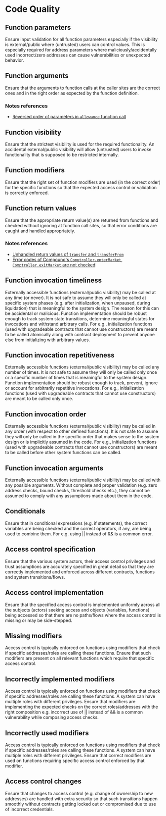 # Code Quality

## Function parameters

Ensure input validation for all function parameters especially if the visibility is external/public where (untrusted) users can control values. This is especially required for address parameters where maliciously/accidentally used incorrect/zero addresses can cause vulnerabilities or unexpected behavior.

## Function arguments

Ensure that the arguments to function calls at the caller sites are the correct ones and in the right order as expected by the function definition.

### Notes references

- [Reversed order of parameters in `allowance` function call](https://github.com/broccolirob/audit-sandbox/blob/master/notes/audit-findings-101/1-block.md#reversed-order-of-parameters-in-allowance-function-call)

## Function visibility

Ensure that the strictest visibility is used for the required functionality. An accidental external/public visibility will allow (untrusted) users to invoke functionality that is supposed to be restricted internally.

## Function modifiers

Ensure that the right set of function modifiers are used (in the correct order) for the specific functions so that the expected access control or validation is correctly enforced.

## Function return values

Ensure that the appropriate return value(s) are returned from functions and checked without ignoring at function call sites, so that error conditions are caught and handled appropriately.

### Notes references

- [Unhandled return values of `transfer` and `transferFrom`](https://github.com/broccolirob/audit-sandbox/blob/master/notes/audit-findings-101/1-block.md#unhandled-return-values-of-transfer-and-transferfrom)
- [ Error codes of Compound's `Comptroller.enterMarket`, `Comptroller.exitMarket` are not checked](https://github.com/broccolirob/audit-sandbox/blob/master/notes/audit-findings-101/1-block.md#error-codes-of-compounds-comptrollerentermarket-comptrollerexitmarket-are-not-checked)

## Function invocation timeliness

Externally accessible functions (external/public visibility) may be called at any time (or never). It is not safe to assume they will only be called at specific system phases (e.g. after initialization, when unpaused, during liquidation) that is meaningful to the system design. The reason for this can be accidental or malicious. Function implementation should be robust enough to track system state transitions, determine meaningful states for invocations and withstand arbitrary calls. For e.g., initialization functions (used with upgradeable contracts that cannot use constructors) are meant to be called atomically along with contract deployment to prevent anyone else from initializing with arbitrary values.

## Function invocation repetitiveness

Externally accessible functions (external/public visibility) may be called any number of times. It is not safe to assume they will only be called only once or a specific number of times that is meaningful to the system design. Function implementation should be robust enough to track, prevent, ignore or account for arbitrarily repetitive invocations. For e.g., initialization functions (used with upgradeable contracts that cannot use constructors) are meant to be called only once.

## Function invocation order

Externally accessible functions (external/public visibility) may be called in any order (with respect to other defined functions). It is not safe to assume they will only be called in the specific order that makes sense to the system design or is implicitly assumed in the code. For e.g., initialization functions (used with upgradeable contracts that cannot use constructors) are meant to be called before other system functions can be called.

## Function invocation arguments

Externally accessible functions (external/public visibility) may be called with any possible arguments. Without complete and proper validation (e.g. zero address checks, bound checks, threshold checks etc.), they cannot be assumed to comply with any assumptions made about them in the code.

## Conditionals

Ensure that in conditional expressions (e.g. if statements), the correct variables are being checked and the correct operators, if any, are being used to combine them. For e.g. using || instead of && is a common error.

## Access control specification

Ensure that the various system actors, their access control privileges and trust assumptions are accurately specified in great detail so that they are correctly implemented and enforced across different contracts, functions and system transitions/flows.

## Access control implementation

Ensure that the specified access control is implemented uniformly across all the subjects (actors) seeking access and objects (variables, functions) being accessed so that there are no paths/flows where the access control is missing or may be side-stepped.

## Missing modifiers

Access control is typically enforced on functions using modifiers that check if specific addresses/roles are calling these functions. Ensure that such modifiers are present on all relevant functions which require that specific access control.

## Incorrectly implemented modifiers

Access control is typically enforced on functions using modifiers that check if specific addresses/roles are calling these functions. A system can have multiple roles with different privileges. Ensure that modifiers are implementing the expected checks on the correct roles/addresses with the right composition e.g. incorrect use of || instead of && is a common vulnerability while composing access checks.

## Incorrectly used modifiers

Access control is typically enforced on functions using modifiers that check if specific addresses/roles are calling these functions. A system can have multiple roles with different privileges. Ensure that correct modifiers are used on functions requiring specific access control enforced by that modifier.

## Access control changes

Ensure that changes to access control (e.g. change of ownership to new addresses) are handled with extra security so that such transitions happen smoothly without contracts getting locked out or compromised due to use of incorrect credentials.
